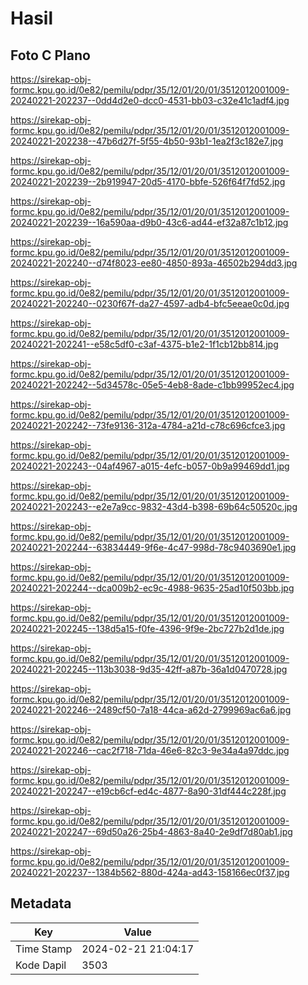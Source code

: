 # Hasil

## Foto C Plano

https://sirekap-obj-formc.kpu.go.id/0e82/pemilu/pdpr/35/12/01/20/01/3512012001009-20240221-202237--0dd4d2e0-dcc0-4531-bb03-c32e41c1adf4.jpg

https://sirekap-obj-formc.kpu.go.id/0e82/pemilu/pdpr/35/12/01/20/01/3512012001009-20240221-202238--47b6d27f-5f55-4b50-93b1-1ea2f3c182e7.jpg

https://sirekap-obj-formc.kpu.go.id/0e82/pemilu/pdpr/35/12/01/20/01/3512012001009-20240221-202239--2b919947-20d5-4170-bbfe-526f64f7fd52.jpg

https://sirekap-obj-formc.kpu.go.id/0e82/pemilu/pdpr/35/12/01/20/01/3512012001009-20240221-202239--16a590aa-d9b0-43c6-ad44-ef32a87c1b12.jpg

https://sirekap-obj-formc.kpu.go.id/0e82/pemilu/pdpr/35/12/01/20/01/3512012001009-20240221-202240--d74f8023-ee80-4850-893a-46502b294dd3.jpg

https://sirekap-obj-formc.kpu.go.id/0e82/pemilu/pdpr/35/12/01/20/01/3512012001009-20240221-202240--0230f67f-da27-4597-adb4-bfc5eeae0c0d.jpg

https://sirekap-obj-formc.kpu.go.id/0e82/pemilu/pdpr/35/12/01/20/01/3512012001009-20240221-202241--e58c5df0-c3af-4375-b1e2-1f1cb12bb814.jpg

https://sirekap-obj-formc.kpu.go.id/0e82/pemilu/pdpr/35/12/01/20/01/3512012001009-20240221-202242--5d34578c-05e5-4eb8-8ade-c1bb99952ec4.jpg

https://sirekap-obj-formc.kpu.go.id/0e82/pemilu/pdpr/35/12/01/20/01/3512012001009-20240221-202242--73fe9136-312a-4784-a21d-c78c696cfce3.jpg

https://sirekap-obj-formc.kpu.go.id/0e82/pemilu/pdpr/35/12/01/20/01/3512012001009-20240221-202243--04af4967-a015-4efc-b057-0b9a99469dd1.jpg

https://sirekap-obj-formc.kpu.go.id/0e82/pemilu/pdpr/35/12/01/20/01/3512012001009-20240221-202243--e2e7a9cc-9832-43d4-b398-69b64c50520c.jpg

https://sirekap-obj-formc.kpu.go.id/0e82/pemilu/pdpr/35/12/01/20/01/3512012001009-20240221-202244--63834449-9f6e-4c47-998d-78c9403690e1.jpg

https://sirekap-obj-formc.kpu.go.id/0e82/pemilu/pdpr/35/12/01/20/01/3512012001009-20240221-202244--dca009b2-ec9c-4988-9635-25ad10f503bb.jpg

https://sirekap-obj-formc.kpu.go.id/0e82/pemilu/pdpr/35/12/01/20/01/3512012001009-20240221-202245--138d5a15-f0fe-4396-9f9e-2bc727b2d1de.jpg

https://sirekap-obj-formc.kpu.go.id/0e82/pemilu/pdpr/35/12/01/20/01/3512012001009-20240221-202245--113b3038-9d35-42ff-a87b-36a1d0470728.jpg

https://sirekap-obj-formc.kpu.go.id/0e82/pemilu/pdpr/35/12/01/20/01/3512012001009-20240221-202246--2489cf50-7a18-44ca-a62d-2799969ac6a6.jpg

https://sirekap-obj-formc.kpu.go.id/0e82/pemilu/pdpr/35/12/01/20/01/3512012001009-20240221-202246--cac2f718-71da-46e6-82c3-9e34a4a97ddc.jpg

https://sirekap-obj-formc.kpu.go.id/0e82/pemilu/pdpr/35/12/01/20/01/3512012001009-20240221-202247--e19cb6cf-ed4c-4877-8a90-31df444c228f.jpg

https://sirekap-obj-formc.kpu.go.id/0e82/pemilu/pdpr/35/12/01/20/01/3512012001009-20240221-202247--69d50a26-25b4-4863-8a40-2e9df7d80ab1.jpg

https://sirekap-obj-formc.kpu.go.id/0e82/pemilu/pdpr/35/12/01/20/01/3512012001009-20240221-202237--1384b562-880d-424a-ad43-158166ec0f37.jpg


## Metadata

| Key        | Value               |
| ---------- | ------------------- |
| Time Stamp | 2024-02-21 21:04:17 |
| Kode Dapil | 3503                |



